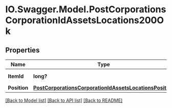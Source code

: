 # IO.Swagger.Model.PostCorporationsCorporationIdAssetsLocations200Ok
## Properties

Name | Type | Description | Notes
------------ | ------------- | ------------- | -------------
**ItemId** | **long?** | item_id integer | 
**Position** | [**PostCorporationsCorporationIdAssetsLocationsPosition**](PostCorporationsCorporationIdAssetsLocationsPosition.md) |  | 

[[Back to Model list]](../README.md#documentation-for-models) [[Back to API list]](../README.md#documentation-for-api-endpoints) [[Back to README]](../README.md)

